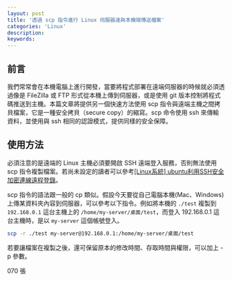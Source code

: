 ```yaml
---
layout: post
title: '透過 scp 指令進行 Linux 伺服器遠與本機端傳送檔案'
categories: 'Linux'
description: 
keywords:
---
```


## 前言
我們常常會在本機電腦上進行開發，當要將程式部署在遠端伺服器的時候就必須透過像是 FileZilla 或 FTP 形式從本機上傳到伺服器，或是使用 git 版本控制將程式碼推送到主機。本篇文章將提供另一個快速方法使用 scp 指令與遠端主機之間拷貝檔案，它是一種安全拷貝（secure copy）的縮寫。scp 命令使用 ssh 來傳輸資料，並使用與 ssh 相同的認證模式，提供同樣的安全保障。

## 使用方法
必須注意的是遠端的 Linux 主機必須要開啟 SSH 遠端登入服務，否則無法使用 scp 指令複製檔案。若尚未設定的讀者可以參考[[Linux系統] ubuntu利用SSH安全加密連線遠程登錄](https://andy6804tw.github.io/2019/01/23/ubuntu-ssh-remote/)。

scp 指令的語法跟一般的 cp 類似。假設今天要從自己電腦本機(Mac、Windows)上傳某資料夾內容到伺服器，可以參考以下指令。例如將本機的 `./test` 複製到 `192.168.0.1` 這台主機上的 `/home/my-server/桌面/test`，而登入 192.168.0.1 這台主機時，是以 `my-server` 這個帳號登入。

```sh
scp -r ./test my-server@192.168.0.1:/home/my-server/桌面/test
```

若要讓檔案在複製之後，還可保留原本的修改時間、存取時間與權限，可以加上 -p 參數。





070 張